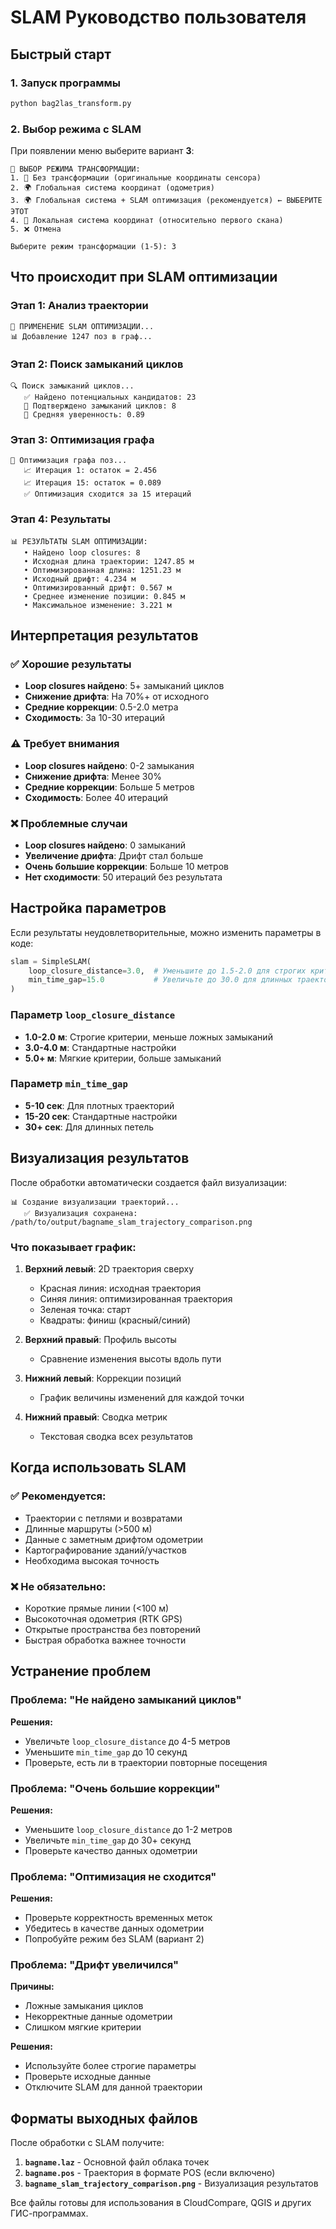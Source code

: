 # SLAM Руководство пользователя

## Быстрый старт

### 1. Запуск программы
```bash
python bag2las_transform.py
```

### 2. Выбор режима с SLAM
При появлении меню выберите вариант **3**:
```
🎯 ВЫБОР РЕЖИМА ТРАНСФОРМАЦИИ:
1. 🚫 Без трансформации (оригинальные координаты сенсора)
2. 🌍 Глобальная система координат (одометрия)
3. 🌍 Глобальная система + SLAM оптимизация (рекомендуется) ← ВЫБЕРИТЕ ЭТОТ
4. 📍 Локальная система координат (относительно первого скана)
5. ❌ Отмена

Выберите режим трансформации (1-5): 3
```

## Что происходит при SLAM оптимизации

### Этап 1: Анализ траектории
```
🤖 ПРИМЕНЕНИЕ SLAM ОПТИМИЗАЦИИ...
📊 Добавление 1247 поз в граф...
```

### Этап 2: Поиск замыканий циклов
```
🔍 Поиск замыканий циклов...
   ✅ Найдено потенциальных кандидатов: 23
   🎯 Подтверждено замыканий циклов: 8
   💪 Средняя уверенность: 0.89
```

### Этап 3: Оптимизация графа
```
🔧 Оптимизация графа поз...
   📈 Итерация 1: остаток = 2.456
   📈 Итерация 15: остаток = 0.089
   ✅ Оптимизация сходится за 15 итераций
```

### Этап 4: Результаты
```
📊 РЕЗУЛЬТАТЫ SLAM ОПТИМИЗАЦИИ:
   • Найдено loop closures: 8
   • Исходная длина траектории: 1247.85 м  
   • Оптимизированная длина: 1251.23 м
   • Исходный дрифт: 4.234 м
   • Оптимизированный дрифт: 0.567 м
   • Среднее изменение позиции: 0.845 м
   • Максимальное изменение: 3.221 м
```

## Интерпретация результатов

### ✅ Хорошие результаты
- **Loop closures найдено**: 5+ замыканий циклов
- **Снижение дрифта**: На 70%+ от исходного
- **Средние коррекции**: 0.5-2.0 метра
- **Сходимость**: За 10-30 итераций

### ⚠️ Требует внимания  
- **Loop closures найдено**: 0-2 замыкания
- **Снижение дрифта**: Менее 30%
- **Средние коррекции**: Больше 5 метров
- **Сходимость**: Более 40 итераций

### ❌ Проблемные случаи
- **Loop closures найдено**: 0 замыканий
- **Увеличение дрифта**: Дрифт стал больше
- **Очень большие коррекции**: Больше 10 метров
- **Нет сходимости**: 50 итераций без результата

## Настройка параметров

Если результаты неудовлетворительные, можно изменить параметры в коде:

```python
slam = SimpleSLAM(
    loop_closure_distance=3.0,  # Уменьшите до 1.5-2.0 для строгих критериев
    min_time_gap=15.0           # Увеличьте до 30.0 для длинных траекторий
)
```

### Параметр `loop_closure_distance`
- **1.0-2.0 м**: Строгие критерии, меньше ложных замыканий
- **3.0-4.0 м**: Стандартные настройки
- **5.0+ м**: Мягкие критерии, больше замыканий

### Параметр `min_time_gap`  
- **5-10 сек**: Для плотных траекторий
- **15-20 сек**: Стандартные настройки
- **30+ сек**: Для длинных петель

## Визуализация результатов

После обработки автоматически создается файл визуализации:
```
📊 Создание визуализации траекторий...
   ✅ Визуализация сохранена: /path/to/output/bagname_slam_trajectory_comparison.png
```

### Что показывает график:

1. **Верхний левый**: 2D траектория сверху
   - Красная линия: исходная траектория
   - Синяя линия: оптимизированная траектория
   - Зеленая точка: старт
   - Квадраты: финиш (красный/синий)

2. **Верхний правый**: Профиль высоты
   - Сравнение изменения высоты вдоль пути

3. **Нижний левый**: Коррекции позиций
   - График величины изменений для каждой точки

4. **Нижний правый**: Сводка метрик
   - Текстовая сводка всех результатов

## Когда использовать SLAM

### ✅ Рекомендуется:
- Траектории с петлями и возвратами
- Длинные маршруты (>500 м)
- Данные с заметным дрифтом одометрии  
- Картографирование зданий/участков
- Необходима высокая точность

### ❌ Не обязательно:
- Короткие прямые линии (<100 м)
- Высокоточная одометрия (RTK GPS)
- Открытые пространства без повторений
- Быстрая обработка важнее точности

## Устранение проблем

### Проблема: "Не найдено замыканий циклов"
**Решения:**
- Увеличьте `loop_closure_distance` до 4-5 метров
- Уменьшите `min_time_gap` до 10 секунд
- Проверьте, есть ли в траектории повторные посещения

### Проблема: "Очень большие коррекции"
**Решения:**
- Уменьшите `loop_closure_distance` до 1-2 метров
- Увеличьте `min_time_gap` до 30+ секунд
- Проверьте качество данных одометрии

### Проблема: "Оптимизация не сходится"
**Решения:**
- Проверьте корректность временных меток
- Убедитесь в качестве данных одометрии
- Попробуйте режим без SLAM (вариант 2)

### Проблема: "Дрифт увеличился"
**Причины:**
- Ложные замыкания циклов
- Некорректные данные одометрии
- Слишком мягкие критерии

**Решения:**
- Используйте более строгие параметры
- Проверьте исходные данные
- Отключите SLAM для данной траектории

## Форматы выходных файлов

После обработки с SLAM получите:

1. **`bagname.laz`** - Основной файл облака точек
2. **`bagname.pos`** - Траектория в формате POS (если включено)
3. **`bagname_slam_trajectory_comparison.png`** - Визуализация результатов

Все файлы готовы для использования в CloudCompare, QGIS и других ГИС-программах.